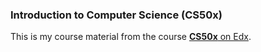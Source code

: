 ### Introduction to Computer Science (CS50x)

This is my course material from the course [**CS50x** on Edx]().